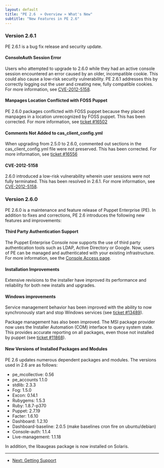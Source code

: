 ```yaml
---
layout: default
title: "PE 2.6  » Overview » What's New"
subtitle: "New Features in PE 2.6"
---
```

### Version 2.6.1
PE 2.6.1 is a bug fix release and security update. 

#### ConsoleAuth Session Error
Users who attempted to upgrade to 2.6.0 while they had an active console session encountered an error caused by an older, incompatible cookie. This could also cause a low-risk security vulnerability. PE 2.6.1 addresses this by correctly logging out the user and creating new, fully compatible cookies. For more information, see [CVE-2012-5158](http://puppetlabs.com/security/cve/cve-2012-5158/).

#### Manpages Location Conflicted with FOSS Puppet
PE 2.6.0 packages conflicted with FOSS puppet because they placed manpages in a location unrecognized by FOSS puppet. This has been corrected. For more information, see [ticket #16502](http://projects.puppetlabs.com/issues/16502)

#### Comments Not Added to cas_client_config.yml
When upgrading from 2.5.0 to 2.6.0, commented out sections in the cas_client_config.yml file were not preserved. This has been corrected. For more information, see [ticket #16556](http://projects.puppetlabs.com/issues/16556)

#### CVE-2012-5158
2.6.0 introduced a low-risk vulnerability wherein user sessions were not fully terminated. This has been resolved in 2.6.1. For more information, see [CVE-2012-5158](http://puppetlabs.com/security/cve/cve-2012-5158/).

### Version 2.6.0 

PE 2.6.0 is a maintenance and feature release of Puppet Enterprise (PE). In addition to fixes and corrections, PE 2.6 introduces the following new features and improvements:

#### Third Party Authentication Support

The Puppet Enterprise Console now supports the use of third party authentication tools such as LDAP, Active Directory or Google. Now, users of PE can be managed and authenticated with your existing infrastructure. For more information, see the [Console Access page](./console_auth.html).

#### Installation Improvements

Extensive revisions to the installer have improved its performance and reliability for both new installs and upgrades.

#### Windows improvements

Service management behavior has been improved with the ability to now synchronously start and stop Windows services (see [ticket #13489](http://projects.puppetlabs.com/issues/13489)).

Package management has also been improved. The MSI package provider now uses the Installer Automation (COM) interface to query system state. This provides accurate reporting on all packages, even those not installed by puppet (see [ticket #11868](http://projects.puppetlabs.com/issues/11868)).

#### New Versions of Installed Packages and Modules

PE 2.6 updates numerous dependent packages and modules. The versions used in 2.6 are as follows:

* pe\_mcollective: 0.56
* pe\_accounts 1.1.0
* stdlib: 2.3.3
* Fog: 1.5.0
* Excon: 0.14.1
* Rubygems: 1.5.3
* Ruby: 1.8.7-p370
* Puppet: 2.7.19
* Facter: 1.6.10
* Dashboard: 1.2.10
* Dashboard-baseline: 2.0.5 (make baselines cron fire on ubuntu/debian)
* Console-auth: 1.1.4
* Live-management: 1.1.18

In addition, the libaugeas package is now installed on Solaris.


* * * 

- [Next: Getting Support](./overview_getting_support.html)
